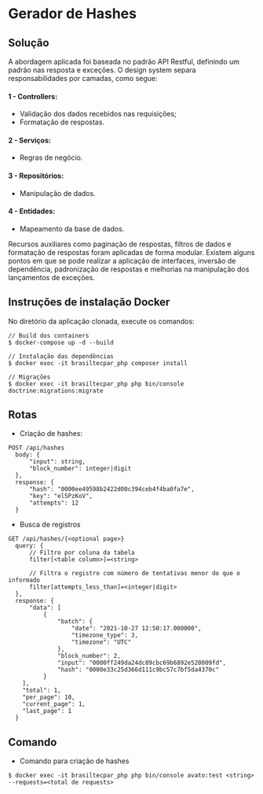 # Gerador de Hashes

## Solução
A abordagem aplicada foi baseada no padrão API Restful, definindo um padrão nas resposta e exceções.
O design system separa responsabilidades por camadas, como segue:

#### 1 - Controllers:
- Validação dos dados recebidos nas requisições;
- Formatação de respostas.

#### 2 - Serviços:
- Regras de negócio.

#### 3 - Repositórios:
- Manipulação de dados.

#### 4 - Entidades:
- Mapeamento da base de dados.

Recursos auxiliares como paginação de respostas, filtros de dados e formatação de respostas foram aplicadas de forma modular.
Existem alguns pontos em que se pode realizar a aplicação de interfaces, inversão de dependência, padronização de respostas e melhorias na manipulação dos lançamentos de exceções.

## Instruções de instalação Docker
No diretório da aplicação clonada, execute os comandos:
```
// Build dos containers
$ docker-compose up -d --build

// Instalação das dependências
$ docker exec -it brasiltecpar_php composer install

// Migrações
$ docker exec -it brasiltecpar_php php bin/console doctrine:migrations:migrate
```

## Rotas
- Criação de hashes:
```
POST /api/hashes
  body: {
      "input": string,
      "block_number": integer|digit
  },
  response: {
      "hash": "0000ee49598b2422d00c394ceb4f4ba0fa7e",
      "key": "el5PzKoV",
      "attempts": 12
  }
```

- Busca de registros
```
GET /api/hashes/{<optional page>}
  query: {
      // Filtro por coluna da tabela
      filter[<table column>]=<string>
    
      // Filtra o registro com número de tentativas menor do que o informado
      filter[attempts_less_than]=<integer|digit>
  },
  response: {
      "data": [
          {
              "batch": {
                  "date": "2021-10-27 12:50:17.000000",
                  "timezone_type": 3,
                  "timezone": "UTC"
              },
              "block_number": 2,
              "input": "0000ff249da24dc89cbc69b6892e520009fd",
              "hash": "0000e33c25d366d111c9bc57c7bf5da4370c"
          }
    ],
    "total": 1,
    "per_page": 10,
    "current_page": 1,
    "last_page": 1
  }
```

## Comando
- Comando para criação de hashes
```
$ docker exec -it brasiltecpar_php php bin/console avato:test <string> --requests=<total de requests>
```
